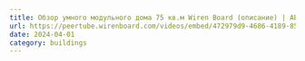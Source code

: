 ```yaml
---
title: Обзор умного модульного дома 75 кв.м Wiren Board (описание) | ABROM, 2023
url: https://peertube.wirenboard.com/videos/embed/472979d9-4686-4189-85f3-62afffbe13d1
date: 2024-04-01
category: buildings
---
```

